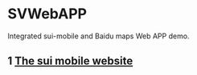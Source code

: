 # SVWebAPP
Integrated sui-mobile and Baidu maps Web APP demo.

## 1 [The sui mobile website](http://m.sui.taobao.org/)<br />  
